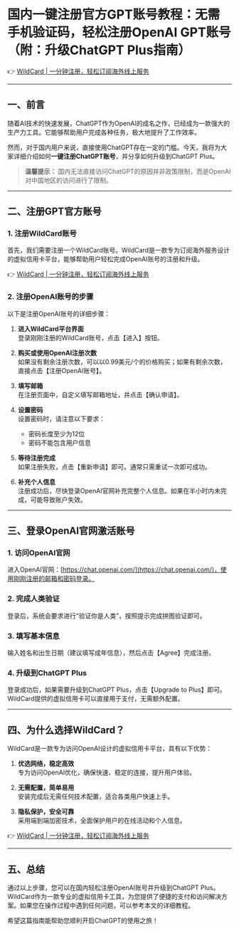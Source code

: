 # 国内一键注册官方GPT账号教程：无需手机验证码，轻松注册OpenAI GPT账号（附：升级ChatGPT Plus指南）

👉 [WildCard | 一分钟注册，轻松订阅海外线上服务](https://bbtdd.com/WildCard)

---

## 一、前言

随着AI技术的快速发展，ChatGPT作为OpenAI的成名之作，已经成为一款强大的生产力工具。它能够帮助用户完成各种任务，极大地提升了工作效率。

然而，对于国内用户来说，直接使用ChatGPT存在一定的门槛。今天，我将为大家详细介绍如何**一键注册ChatGPT账号**，并分享如何升级到ChatGPT Plus。

> **温馨提示：** 国内无法直接访问ChatGPT的原因并非政策限制，而是OpenAI对中国地区的访问进行了限制。

---

## 二、注册GPT官方账号

### 1. 注册WildCard账号
首先，我们需要注册一个WildCard账号。WildCard是一款专为订阅海外服务设计的虚拟信用卡平台，能够帮助用户轻松完成OpenAI账号的注册和升级。

👉 [WildCard | 一分钟注册，轻松订阅海外线上服务](https://bbtdd.com/WildCard)

### 2. 注册OpenAI账号的步骤
以下是注册OpenAI账号的详细步骤：

1. **进入WildCard平台界面**  
   登录刚刚注册的WildCard账号，点击【进入】按钮。
   
2. **购买或使用OpenAI注册次数**  
   如果没有剩余注册次数，可以以0.99美元/个的价格购买；如果有剩余次数，直接点击【注册OpenAI账号】。

3. **填写邮箱**  
   在注册页面中，自定义填写邮箱地址，并点击【确认申请】。

4. **设置密码**  
   设置密码时，请注意以下要求：
   - 密码长度至少为12位
   - 密码不能包含用户信息

5. **等待注册完成**  
   如果注册失败，点击【重新申请】即可。通常只需重试一次即可成功。

6. **补充个人信息**  
   注册成功后，尽快登录OpenAI官网补充完整个人信息。如果在半小时内未完成，可能导致账户失效。

---

## 三、登录OpenAI官网激活账号

### 1. 访问OpenAI官网  
进入OpenAI官网：[https://chat.openai.com/](https://chat.openai.com/)，使用刚刚注册的邮箱和密码登录。

### 2. 完成人类验证  
登录后，系统会要求进行“验证你是人类”，按照提示完成拼图验证即可。

### 3. 填写基本信息  
输入姓名和出生日期（建议填写成年信息），然后点击【Agree】完成注册。

### 4. 升级到ChatGPT Plus  
登录成功后，如果需要升级到ChatGPT Plus，点击【Upgrade to Plus】即可。WildCard提供的虚拟信用卡可以直接用于支付，无需额外配置。

---

## 四、为什么选择WildCard？

WildCard是一款专为访问OpenAI设计的虚拟信用卡平台，具有以下优势：

1. **优选网络，稳定高效**  
   专为访问OpenAI优化，确保快速、稳定的连接，提升用户体验。

2. **无需配置，简单易用**  
   安装完成后无需任何技术配置，适合各类用户快速上手。

3. **隐私保护，安全可靠**  
   采用端到端加密技术，全面保护用户的在线活动和个人信息。

👉 [WildCard | 一分钟注册，轻松订阅海外线上服务](https://bbtdd.com/WildCard)

---

## 五、总结

通过以上步骤，您可以在国内轻松注册OpenAI账号并升级到ChatGPT Plus。WildCard作为一款专业的虚拟信用卡工具，为您提供了便捷的支付和访问解决方案。如果您在操作过程中遇到任何问题，可以参考本文的详细教程。

希望这篇指南能帮助您顺利开启ChatGPT的使用之旅！